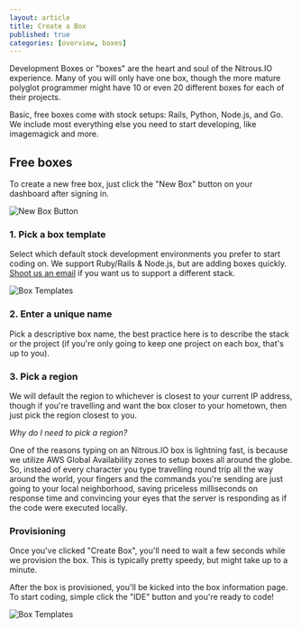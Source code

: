 ```yaml
---
layout: article
title: Create a Box
published: true
categories: [overview, boxes]
---
```


Development Boxes or "boxes" are the heart and soul of the Nitrous.IO experience. Many of you will only have one box, though the more mature polyglot programmer might have 10 or even 20 different boxes for each of their projects.

Basic, free boxes come with stock setups: Rails, Python, Node.js, and Go.  We include most everything else you need to start developing, like imagemagick and more.

## Free boxes

To create a new free box, just click the "New Box" button on your dashboard after signing in.

![New Box Button](https://raw.github.com/action-io/action-assets/master/support/screenshots/new-box-button.png)

### 1. Pick a box template

Select which default stock development environments you prefer to start coding on. We support Ruby/Rails & Node.js, but are adding boxes quickly. [Shoot us an email](mailto:support@nitrous.io?subject=Box%20Template%20Suggestion) if you want us to support a different stack.

![Box Templates](https://raw.github.com/action-io/action-assets/master/support/screenshots/box-templates.png)

### 2. Enter a unique name

Pick a descriptive box name, the best practice here is to describe the stack or the project (if you're only going to keep one project on each box, that's up to you).

### 3. Pick a region

 We will default the region to whichever is closest to your current IP address, though if you're travelling and want the box closer to your hometown, then just pick the region closest to you.

_Why do I need to pick a region?_

One of the reasons typing on an Nitrous.IO box is lightning fast, is because we utilize AWS Global Availability zones to setup boxes all around the globe. So, instead of every character you type travelling round trip all the way around the world, your fingers and the commands you're sending are just going to your local neighborhood, saving priceless milliseconds on response time and convincing your eyes that the server is responding as if the code were executed locally.

### Provisioning

Once you've clicked "Create Box", you'll need to wait a few seconds while we provision the box. This is typically pretty speedy, but might take up to a minute.

After the box is provisioned, you'll be kicked into the box information page.  To start coding, simple click the "IDE" button and you're ready to code!

![Box Templates](https://raw.github.com/action-io/action-assets/master/support/screenshots/ide-button.png)
